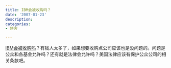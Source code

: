 ```yaml
---
title: IBM会被收购吗？
date: '2007-01-23'
description:
categories:
- 博客

---
```

[IBM会被收购吗](http://zhouyiyan.blogspot.ru/2007/01/ibm.html)？有钱人太多了，如果想要收购点公司应该也是没问题的。问题是公众和各基金允许吗？还有就是法律会允许吗？美国法律应该有保护公众公司的相关条款吧。 